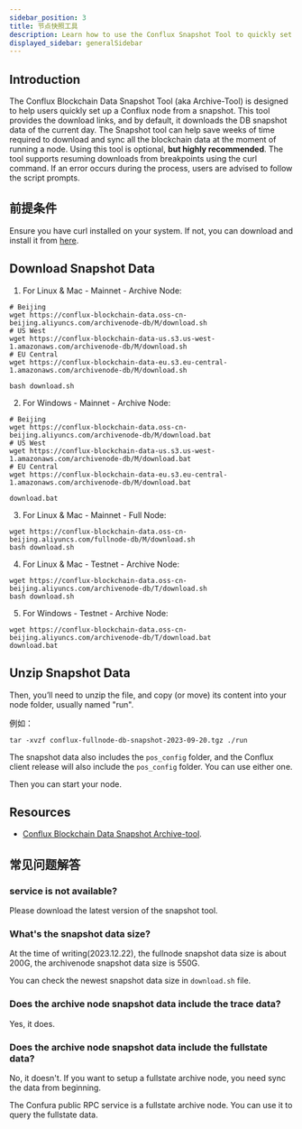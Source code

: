 ```yaml
---
sidebar_position: 3
title: 节点快照工具
description: Learn how to use the Conflux Snapshot Tool to quickly set up a Conflux node from a snapshot.
displayed_sidebar: generalSidebar
---
```


## Introduction

The Conflux Blockchain Data Snapshot Tool (aka Archive-Tool) is designed to help users quickly set up a Conflux node from a snapshot. This tool provides the download links, and by default, it downloads the DB snapshot data of the current day. The Snapshot tool can help save weeks of time required to download and sync all the blockchain data at the moment of running a node. Using this tool is optional, **but highly recommended**. The tool supports resuming downloads from breakpoints using the curl command. If an error occurs during the process, users are advised to follow the script prompts.

## 前提条件

Ensure you have curl installed on your system. If not, you can download and install it from [here](https://curl.se/).

## Download Snapshot Data

1. For Linux & Mac - Mainnet - Archive Node:

```shell
# Beijing
wget https://conflux-blockchain-data.oss-cn-beijing.aliyuncs.com/archivenode-db/M/download.sh
# US West
wget https://conflux-blockchain-data-us.s3.us-west-1.amazonaws.com/archivenode-db/M/download.sh
# EU Central
wget https://conflux-blockchain-data-eu.s3.eu-central-1.amazonaws.com/archivenode-db/M/download.sh

bash download.sh 
```

2. For Windows - Mainnet - Archive Node:

```shell
# Beijing
wget https://conflux-blockchain-data.oss-cn-beijing.aliyuncs.com/archivenode-db/M/download.bat
# US West
wget https://conflux-blockchain-data-us.s3.us-west-1.amazonaws.com/archivenode-db/M/download.bat
# EU Central
wget https://conflux-blockchain-data-eu.s3.eu-central-1.amazonaws.com/archivenode-db/M/download.bat

download.bat 
```

3. For Linux & Mac - Mainnet - Full Node:
```shell
wget https://conflux-blockchain-data.oss-cn-beijing.aliyuncs.com/fullnode-db/M/download.sh
bash download.sh 
```

4. For Linux & Mac - Testnet - Archive Node:
```shell
wget https://conflux-blockchain-data.oss-cn-beijing.aliyuncs.com/archivenode-db/T/download.sh
bash download.sh 
```

5. For Windows - Testnet - Archive Node:
```shell
wget https://conflux-blockchain-data.oss-cn-beijing.aliyuncs.com/archivenode-db/T/download.bat
download.bat 
```

## Unzip Snapshot Data

Then, you’ll need to unzip the file, and copy (or move) its content into your node folder, usually named "run".

例如：

```shell
tar -xvzf conflux-fullnode-db-snapshot-2023-09-20.tgz ./run
```

The snapshot data also includes the `pos_config` folder, and the Conflux client release will also include the `pos_config` folder. You can use either one.

Then you can start your node.

## Resources

- [Conflux Blockchain Data Snapshot Archive-tool](https://github.com/conflux-fans/archive-tool).

## 常见问题解答

### service is not available?

Please download the latest version of the snapshot tool.

### What's the snapshot data size?

At the time of writing(2023.12.22), the fullnode snapshot data size is about 200G, the archivenode snapshot data size is 550G.

You can check the newest snapshot data size in `download.sh` file.

### Does the archive node snapshot data include the trace data?

Yes, it does.

### Does the archive node snapshot data include the fullstate data?

No, it doesn't. If you want to setup a fullstate archive node, you need sync the data from beginning.

The Confura public RPC service is a fullstate archive node. You can use it to query the fullstate data.